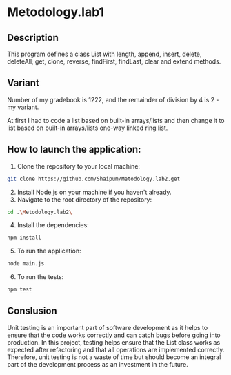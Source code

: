# Metodology.lab1
## Description
This program defines a class List with length, append, insert, delete, deleteAll, get, clone, reverse, findFirst, findLast, clear and extend methods.
## Variant
Number of my gradebook is 1222, and the remainder of division by 4 is 2 - my variant.

At first I had to code a list based on built-in arrays/lists and then change it to list based on built-in arrays/lists one-way linked ring list.
## How to launch the application:
1. Clone the repository to your local machine:
```bash
git clone https://github.com/Shaipum/Metodology.lab2.get
```
2. Install Node.js on your machine if you haven't already.
3. Navigate to the root directory of the repository:
```bash
cd .\Metodology.lab2\
```
4. Install the dependencies:
```bash
npm install
```
5. To run the application:
```bash
node main.js
```
6. To run the tests:
```bash
npm test
```
## Conslusion
Unit testing is an important part of software development as it helps to ensure that the code works correctly and can catch bugs before going into production. In this project, testing helps ensure that the List class works as expected after refactoring and that all operations are implemented correctly. Therefore, unit testing is not a waste of time but should become an integral part of the development process as an investment in the future.
